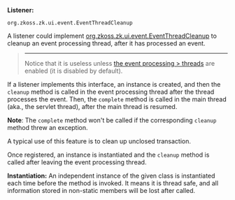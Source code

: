 **Listener:**

`org.zkoss.zk.ui.event.EventThreadCleanup`

A listener could implement
[org.zkoss.zk.ui.event.EventThreadCleanup](https://www.zkoss.org/javadoc/latest/zk/org/zkoss/zk/ui/event/EventThreadCleanup.html)
to cleanup an event processing thread, after it has processed an event.

> ------------------------------------------------------------------------
>
> Notice that it is useless unless [the event processing > threads]({{site.baseurl}}/zk_dev_ref/ui_patterns/event_threads)
> are enabled (it is disabled by default).

If a listener implements this interface, an instance is created, and
then the `cleanup` method is called in the event processing thread after
the thread processes the event. Then, the `complete` method is called in
the main thread (aka., the servlet thread), after the main thread is
resumed.

**Note**: The `complete` method won't be called if the corresponding
`cleanup` method threw an exception.

A typical use of this feature is to clean up unclosed transaction.

Once registered, an instance is instantiated and the `cleanup` method is
called after leaving the event processing thread.

**Instantiation:** An independent instance of the given class is
instantiated each time before the method is invoked. It means it is
thread safe, and all information stored in non-static members will be
lost after called.

